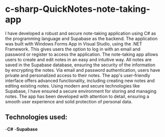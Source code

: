 # c-sharp-QuickNotes-note-taking-app
I have developed a robust and secure note-taking application using C# as the programming language and Supabase as the backend. The application was built with Windows Forms App in Visual Studio, using the .NET Framework. This gives users the option to log in with an email and password or register to access the application.
The note-taking app allows users to create and edit notes in an easy and intuitive way. All notes are saved in the Supabase database, ensuring the security of the information by encrypting the notes. Via email and password authentication, users have private and personalized access to their notes.
The app's user-friendly interface offers advanced functionality, including creating new notes and editing existing notes.
Using modern and secure technologies like Supabase, I have ensured a secure environment for storing and managing notes. The app has been developed with attention to detail, ensuring a smooth user experience and solid protection of personal data.

## Technologies used:
-**C#**
-**Supabase**


